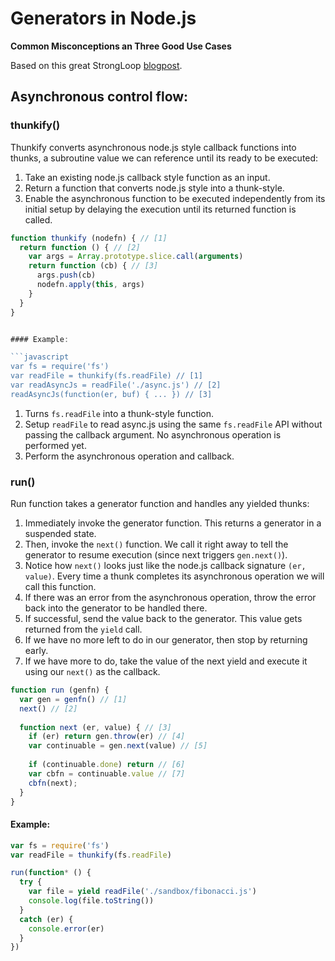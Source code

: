 # Generators in Node.js
__Common Misconceptions an Three Good Use Cases__

Based on this great StrongLoop [blogpost](https://strongloop.com/strongblog/how-to-generators-node-js-yield-use-cases/).

## Asynchronous control flow:

### thunkify()

Thunkify converts asynchronous node.js style callback functions
into thunks, a subroutine value we can reference until its ready
to be executed:

1. Take an existing node.js callback style function as an input.
2. Return a function that converts node.js style into a thunk-style.
3. Enable the asynchronous function to be executed independently  from its initial setup by delaying the execution until its  returned function is called.

```javascript
function thunkify (nodefn) { // [1]
  return function () { // [2]
    var args = Array.prototype.slice.call(arguments)
    return function (cb) { // [3]
      args.push(cb)
      nodefn.apply(this, args)
    }
  }
}


#### Example:

```javascript
var fs = require('fs')
var readFile = thunkify(fs.readFile) // [1]
var readAsyncJs = readFile('./async.js') // [2]
readAsyncJs(function(er, buf) { ... }) // [3]
```

1. Turns `fs.readFile` into a thunk-style function.
2. Setup `readFile` to read async.js using the same `fs.readFile` API  without passing the callback argument. No asynchronous operation  is performed yet.
3. Perform the asynchronous operation and callback.

### run()

Run function takes a generator function and handles any yielded thunks:

1. Immediately invoke the generator function. This returns a generator  in a suspended state.
2. Then, invoke the `next()` function. We call it right away to tell the  generator to resume execution (since next triggers `gen.next()`).
3. Notice how `next()` looks just like the node.js callback signature  `(er, value)`. Every time a thunk completes its asynchronous operation  we will call this function.
4. If there was an error from the asynchronous operation, throw the  error back into the generator to be handled there.
5. If successful, send the value back to the generator. This value  gets returned from the `yield` call.
6. If we have no more left to do in our generator, then stop by  returning early.
7. If we have more to do, take the value of the next yield and  execute it using our `next()` as the callback.

```javascript
function run (genfn) {
  var gen = genfn() // [1]
  next() // [2]
    
  function next (er, value) { // [3]
    if (er) return gen.throw(er) // [4]
    var continuable = gen.next(value) // [5]
        
    if (continuable.done) return // [6]
    var cbfn = continuable.value // [7]
    cbfn(next);
  }
}
```

#### Example:

```javascript
var fs = require('fs')
var readFile = thunkify(fs.readFile)

run(function* () {
  try {
    var file = yield readFile('./sandbox/fibonacci.js')
    console.log(file.toString())
  }
  catch (er) {
    console.error(er)
  }
})
```